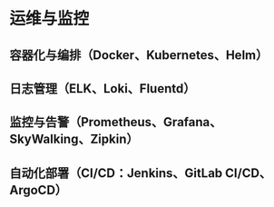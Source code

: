 # 运维与监控

## 容器化与编排（Docker、Kubernetes、Helm）

## 日志管理（ELK、Loki、Fluentd）

## 监控与告警（Prometheus、Grafana、SkyWalking、Zipkin）

## 自动化部署（CI/CD：Jenkins、GitLab CI/CD、ArgoCD）
